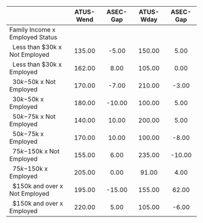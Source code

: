 
|                      |    ATUS-Wend |     ASEC-Gap |    ATUS-Wday |     ASEC-Gap |
| -------------------- | :----------: | :----------: | :----------: | :----------: |
| Family Income x Employed Status |              |              |              |              |
| &nbsp;&nbsp;Less than $30k x Not Employed |       135.00 |        -5.00 |       150.00 |         5.00 |
| &nbsp;&nbsp;Less than $30k x Employed |       162.00 |         8.00 |       105.00 |         0.00 |
| &nbsp;&nbsp;$30k-$50k x Not Employed |       170.00 |        -7.00 |       210.00 |        -3.00 |
| &nbsp;&nbsp;$30k-$50k x Employed |       180.00 |       -10.00 |       100.00 |         5.00 |
| &nbsp;&nbsp;$50k-$75k x Not Employed |       140.00 |        10.00 |       200.00 |         5.00 |
| &nbsp;&nbsp;$50k-$75k x Employed |       170.00 |        10.00 |       100.00 |        -8.00 |
| &nbsp;&nbsp;$75k-$150k x Not Employed |       155.00 |         6.00 |       235.00 |       -10.00 |
| &nbsp;&nbsp;$75k-$150k x Employed |       205.00 |         0.00 |        91.00 |         4.00 |
| &nbsp;&nbsp;$150k and over x Not Employed |       195.00 |       -15.00 |       155.00 |        62.00 |
| &nbsp;&nbsp;$150k and over x Employed |       220.00 |         5.00 |       105.00 |        -6.00 |

